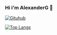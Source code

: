 ### Hi i'm AlexanderG 🥇

[![Gituhub](https://github-readme-stats.vercel.app/api?username=AlexanderPythonista&show_icons=true&theme=dracula)](https://github.com/anuraghazra/github-readme-stats)  

[![Top Langs](https://github-readme-stats.vercel.app/api/top-langs/?username=AlexanderPythonista&layout=compact&theme=dracula)](https://github.com/AlexanderPythonista/github-readme-stats)
<!--
**AlexanderG-Developers/AlexanderG-Developers** is a ✨ _special_ ✨ repository because its `README.md` (this file) appears on your GitHub profile.

Here are some ideas to get you started:

- 🔭 I’m currently working on ...
- 🌱 I’m currently learning ...
- 👯 I’m looking to collaborate on ...
- 🤔 I’m looking for help with ...
- 💬 Ask me about ...
- 📫 How to reach me: ...
- 😄 Pronouns: ...
- ⚡ Fun fact: ...
-->
